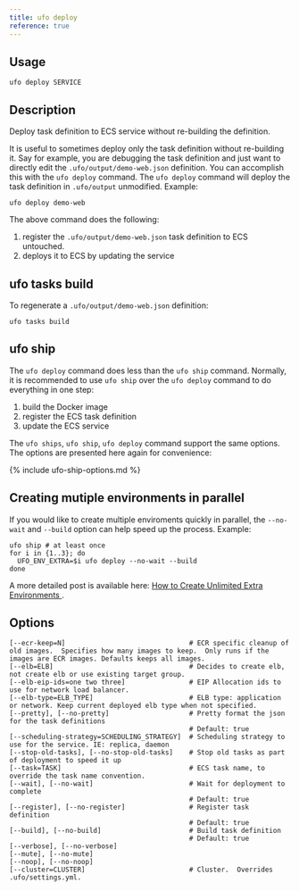 ```yaml
---
title: ufo deploy
reference: true
---
```


## Usage

    ufo deploy SERVICE

## Description

Deploy task definition to ECS service without re-building the definition.

It is useful to sometimes deploy only the task definition without re-building it.  Say for example, you are debugging the task definition and just want to directly edit the `.ufo/output/demo-web.json` definition. You can accomplish this with the `ufo deploy` command.  The `ufo deploy` command will deploy the task definition in `.ufo/output` unmodified.  Example:

    ufo deploy demo-web

The above command does the following:

1. register the `.ufo/output/demo-web.json` task definition to ECS untouched.
2. deploys it to ECS by updating the service

## ufo tasks build

To regenerate a `.ufo/output/demo-web.json` definition:

    ufo tasks build

## ufo ship

The `ufo deploy` command does less than the `ufo ship` command.  Normally, it is recommended to use `ufo ship` over the `ufo deploy` command to do everything in one step:

1. build the Docker image
2. register the ECS task definition
3. update the ECS service

The `ufo ships`, `ufo ship`, `ufo deploy` command support the same options. The options are presented here again for convenience:

{% include ufo-ship-options.md %}

## Creating mutiple environments in parallel

If you would like to create multiple enviroments quickly in parallel, the `--no-wait` and `--build` option can help speed up the process.  Example:

    ufo ship # at least once
    for i in {1..3}; do
      UFO_ENV_EXTRA=$i ufo deploy --no-wait --build
    done

A more detailed post is available here: [How to Create Unlimited Extra Environments
](https://blog.boltops.com/2018/07/12/ufo-how-to-create-unlimited-extra-environments).


## Options

```
[--ecr-keep=N]                               # ECR specific cleanup of old images.  Specifies how many images to keep.  Only runs if the images are ECR images. Defaults keeps all images.
[--elb=ELB]                                  # Decides to create elb, not create elb or use existing target group.
[--elb-eip-ids=one two three]                # EIP Allocation ids to use for network load balancer.
[--elb-type=ELB_TYPE]                        # ELB type: application or network. Keep current deployed elb type when not specified.
[--pretty], [--no-pretty]                    # Pretty format the json for the task definitions
                                             # Default: true
[--scheduling-strategy=SCHEDULING_STRATEGY]  # Scheduling strategy to use for the service. IE: replica, daemon
[--stop-old-tasks], [--no-stop-old-tasks]    # Stop old tasks as part of deployment to speed it up
[--task=TASK]                                # ECS task name, to override the task name convention.
[--wait], [--no-wait]                        # Wait for deployment to complete
                                             # Default: true
[--register], [--no-register]                # Register task definition
                                             # Default: true
[--build], [--no-build]                      # Build task definition
                                             # Default: true
[--verbose], [--no-verbose]                  
[--mute], [--no-mute]                        
[--noop], [--no-noop]                        
[--cluster=CLUSTER]                          # Cluster.  Overrides .ufo/settings.yml.
```

